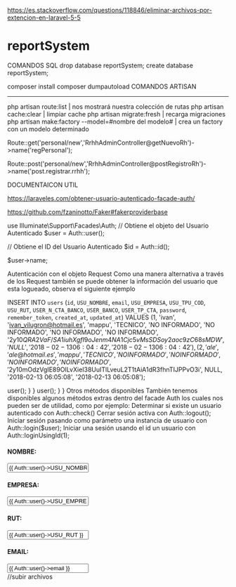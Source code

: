 
https://es.stackoverflow.com/questions/118846/eliminar-archivos-por-extencion-en-laravel-5-5
# reportSystem

COMANDOS SQL
drop database reportSystem;
create database reportSystem;

composer install
composer dumpautoload
COMANDOS ARTISAN
________________________________________________________________________________
php artisan route:list                                  | nos mostrará nuestra colección de rutas
php artisan cache:clear                                 | limpiar cache
php artisan migrate:fresh                               | recarga migraciones
php artisan make:factory --model=#nombre del modelo#    | crea un factory con un modelo determinado

Route::get('personal/new','RrhhAdminController@getNuevoRh')->name('regPersonal');

Route::post('personal/new','RrhhAdminController@postRegistroRh')->name('post.registrar.rrhh');

DOCUMENTAICON UTIL


https://laraveles.com/obtener-usuario-autenticado-facade-auth/

https://github.com/fzaninotto/Faker#fakerproviderbase

use Illuminate\Support\Facades\Auth;
// Obtiene el objeto del Usuario Autenticado
$user = Auth::user();

// Obtiene el ID del Usuario Autenticado
$id = Auth::id();

$user->name;

Autenticación con el objeto Request
Como una manera alternativa a través de los Request también se puede obtener la información del usuario que esta logueado, observa el siguiente ejemplo

INSERT INTO `users` (`id`, `USU_NOMBRE`, `email`, `USU_EMPRESA`, `USU_TPU_COD`, `USU_RUT`, `USER_N_CTA_BANCO`, `USER_BANCO`, `USER_TP_CTA`, `password`, `remember_token`, `created_at`, `updated_at`) VALUES
(1, 'ivan', 'ivan_vilugron@hotmail.es', 'mappu', 'TECNICO', 'NO INFORMADO', 'NO INFORMADO', 'NO INFORMADO', 'NO INFORMADO', '$2y$10$QRA2VaF/SA1iuhXgfI9oJenm4NA1Cjc5vMsSDSoy2aoc9zC68sMDW', 'NULL', '2018-02-13 06:04:42', '2018-02-13 06:04:42'),
(2, 'ale', 'ale@hotmail.es', 'mappu', 'TECNICO', 'NO INFORMADO', 'NO INFORMADO', 'NO INFORMADO', 'NO INFORMADO', '$2y$10$mOdzVgIE89OILvXieI38UuITlLveuL2T1tAiA1dR3fhnTIJPPvO3i', NULL, '2018-02-13 06:05:08', '2018-02-13 06:05:08');


<?php

namespace App\Http\Controllers;

use Illuminate\Http\Request;

class UserAuthController extends Controller
{
    /**
     * @param  Request  $request
     * @return Response
     */
    public function getUser(Request $request)
    {
        return $request->user();
    }
}
<?php

namespace App\Http\Controllers;

use Illuminate\Http\Request;

class UserAuthController extends Controller
{
    /**
     * @param  Request  $request
     * @return Response
     */
    public function getUser(Request $request)
    {
        return $request->user();
    }
}

Otros métodos disponibles
También tenemos disponibles algunos métodos extras dentro del facade Auth los cuales nos pueden ser de utilidad, como por ejemplo:

Determinar si existe un usuario autenticado con Auth::check()
Cerrar sesión activa con Auth::logout();
Iniciar sesión pasando como parámetro una instancia de usuario con Auth::login($user);
Iniciar una sesión usando el id un usuario con Auth::loginUsingId(1);



<div class="form-group row">
  <h4 class="col-md-2 col-xs-12" >NOMBRE:</h4>
  <input class="form-control col-md-5 col-form  col-xs-12" type="text" name="nombre" value="{{ Auth::user()->USU_NOMBRE }}">
</div>

<div class="form-group row">
  <h4 class="col-md-2 col-xs-12" >EMPRESA:</h4>
  <input class="form-control col-md-5 col-form  col-xs-12" type="text" value="{{ Auth::user()->USU_EMPRESA }}" >
</div>

<div class="form-group row">
  <h4 class="col-md-2 col-xs-12" >RUT:</h4>
  <input class="form-control col-md-5  col-form  col-xs-12" name="rut" type="text" placeholder="no inscrito" value="{{ Auth::user()->USU_RUT }}">
</div>

<div class="form-group row">
  <h4 class="col-md-2 col-xs-12" >EMAIL:</h4>
  <input class="form-control col-md-5 col-form  col-xs-12" name="email" type="email" value="{{ Auth::user()->email }}" >
</div>


//subir archivos


<!-- @foreach ($imagenes as $imagenes) -->
<!-- <img  src="{{ Storage::disk('public')->url($imagenes->RPFG_IMG_URL)}}" /> -->

<!-- <img  class="img-thumbnail" src="storage/{{$imagenes->RPFG_IMG_URL}}" />
@endforeach
<form class="" action="{{route('subirArchivo')}}" method="post" enctype="multipart/form-data">
  {{ csrf_field() }}
  <input type="text" name="mensaje" value="">
  <input type="file" id="files" class="form-control-file" name="image" value="">

  <output id="list"></output>
<script>
  function archivo(evt) {
    var files = evt.target.files; // FileList object

    // Obtenemos la imagen del campo "file".
    for (var i = 0, f; f = files[i]; i++) {
      //Solo admitimos imágenes.
      if (!f.type.match('image.*')) {
        continue;
      }

      var reader = new FileReader();

      reader.onload = (function(theFile) {
        return function(e) {
          // Insertamos la imagen
          document.getElementById("list").innerHTML = ['<img src="', e.target.result,'" title="', escape(theFile.name), '"/>'].join('');
        };
      })(f);

      reader.readAsDataURL(f);
    }
  }

  document.getElementById('files').addEventListener('change', archivo, false);
</script>
</form> -->
